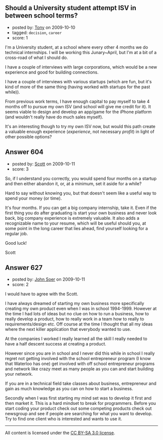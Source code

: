 ## Should a University student attempt ISV in between school terms?

- posted by: [Tony](https://stackexchange.com/users/-1/373-tony) on 2009-10-10
- tagged: `decision`, `career`
- score: 1

I'm a University student, at a school where every other 4 months we do technical internships. I will be working this Junary~April, but I'm at a bit of a cross-road of what I should do.

I have a couple of interviews with large corporations, which would be a new experience and good for building connections.

I have a couple of interviews with various startups (which are fun, but it's kind of more of the same thing (having worked with startups for the past while)).

From previous work terms, I have enough capital to pay myself to take 4 months off to pursue my own ISV (and school will give me credit for it). It seems viable to design and develop an app/game for the iPhone platform (and wouldn't really have do much sales myself).


It's an interesting though to try my own ISV now, but would this path create a valuable enough experience (_experience_, not necessary _profit_) in light of other possible options?


## Answer 604

- posted by: [Scott](https://stackexchange.com/users/-1/88-scott) on 2009-10-11
- score: 3

So, if I understand you correctly, you would spend four months on a startup and then either abandon it, or, at a minimum, set it aside for a while?

Hard to say without knowing you, but that doesn't seem like a useful way to spend your money (or time).

It's four months.  If you can get a big company internship, take it.  Even if the first thing you do after graduating is start your own business and never look back, big company experience is extremely valuable.  It also adds a recognizable name to your resume, which will be useful should you, at some point in the long career that lies ahead, find yourself looking for a regular job.

Good luck!

Scott



## Answer 627

- posted by: [John Soer](https://stackexchange.com/users/-1/96-john-soer) on 2009-10-11
- score: 2

I would have to agree with the Scott.

I have always dreamed of starting my own business more specifically creating my own product even when I was in school 1994-1999. However at the time I had lots of ideas but no clue on how to run a business, how to really develop a product, how to really work in a team how to really to requirements/design etc. Off course at the time I thought that all my ideas where the next killer application that everybody wanted to use. 

At the companies I worked I really learned all the skill I really needed to have a half descent success at creating a product. 

However since you are in school and I never did this while in school I really regret not getting involved with the school entrepreneur program (I know that Waterloo has one) get involved with off school entrepreneur programs and network like crazy meet as many people as you can and start building your network. 

If you are in a technical field take classes about business, entrepreneur and gain as much knowledge as you can on how to start a business.

Secondly when I was first starting my mind set was to develop it first and then market it.  This is a hard mindset to break for programmers. Before you start coding your product check out some competing products check out newsgroup and see if people are searching for what you want to develop. Try to find one client who is interested and wants to use it.






---

All content is licensed under the [CC BY-SA 3.0 license](https://creativecommons.org/licenses/by-sa/3.0/).
